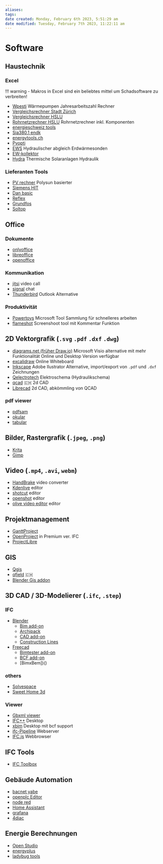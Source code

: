 ```yaml
---
aliases: 
tags: 
date created: Monday, February 6th 2023, 5:51:29 am
date modified: Tuesday, February 7th 2023, 11:22:11 am
---
```


# Software

## Haustechnik

### Excel

!!! warning
	- Makros in Excel sind ein beliebtes mittel um Schadsoftware zu verbreiten!

- [Wpesti](https://www.endk.ch/de/fachleute-1/hilfsmittel) Wärmepumpen Jahresarbeitszahl Rechner
- [Vergleichsrechner Stadt Zürich](https://www.stadt-zuerich.ch/hbd/de/index/hochbau/beratung/energie-gebaeudetechnik/planungshilfen-werkzeuge.html)
- [Vergleichsrechner HSLU](https://www.hslu.ch/de-ch/technik-architektur/ueber-uns/organisation/kompetenzzentren-und-forschungsgruppen/bau/gebaeudetechnik-und-energie/software-tools/)
- [Rohrnetzrechner HSLU](https://www.hslu.ch/de-ch/technik-architektur/ueber-uns/organisation/kompetenzzentren-und-forschungsgruppen/bau/gebaeudetechnik-und-energie/software-tools/) Rohrnetzrechner inkl. Komponenten
- [energieschweiz tools]()
- [Sia380.1 endk]()
- [energytools.ch]()
- [Pvopti](nordwesstscheiz)
- [EWS](https://hetag.ch) Hydraulischer abgleich Erdwärmesonden
- [EW-kollektor](https://hetag.ch)
- [Hydra](nordweschweiz) Thermische Solaranlagen Hydraulik

### Lieferanten Tools

- [PV rechner]() Polysun basierter
- [Siemens HIT]()
- [Dan basic]()
- [Reflex]()
- [Grundfos]()
- [Soltop]()

## Office

### Dokumente

- [onlyoffice](https://www.onlyoffice.com/)
- [libreoffice](https://de.libreoffice.org/)
- [openoffice](https://www.openoffice.org/)

### Kommunikation

- [jitsi](https://meet.jit.si/) video call
- [signal]() chat
- [Thunderbird]() Outlook Alternative


### Produktivität

- [Powertoys]() Microsoft Tool Sammlung für schnelleres arbeiten
- [flameshot]() Screenshoot tool mit Kommentar Funktion

## 2D Vektorgrafik (`.svg` `.pdf` `.dxf` `.dwg`)

- [diagrams.net (früher Draw.io)](https://app.diagrams.net) Microsoft Visio alternative mit mehr Funktionalität Online und Desktop Version verfügbar
- [excalidraw](https://excalidraw.com/) Online Whiteboard
- [Inkscape](https://inkscape.org/de/) Adobe Ilustrator Alternative, import/export von `.pdf` und `.dxf` Zeichnungen
- [Qelectrotech](https://qelectrotech.org/) Elektroschema (Hydraulikschema)
- [qcad](https://www.qcad.org) 🇨🇭 2d CAD
- [Librecad](https://librecad.org/) 2d CAD, abkömmling von QCAD

### pdf viewer

- [pdfsam]()
- [okular]()
- [tabular]()


## Bilder, Rastergrafik (`.jpeg`, `.png`)

- [Krita](https://krita.org/en/)
- [Gimp](https://www.gimp.org/)

## Video (`.mp4`, `.avi`, `webm`)

- [HandBrake](https://handbrake.fr/) video converter
- [Kdenlive](https://kdenlive.org/de/) editor
- [shotcut](https://www.shotcut.org/features/) editor
- [openshot](https://www.openshot.org/) editor
- [olive video editor](https://www.olivevideoeditor.org/) editor

## Projektmanagement

- [GanttProject](https://learn.osarch.org/subcategories/103)
- [OpenProject](https://learn.osarch.org/subcategories/126) in Premium ver. IFC
- [ProjectLibre](https://learn.osarch.org/subcategories/127)

## GIS

- [Qgis](https://www.qgis.org/de/site/)
- [qfield](https://qfield.org/) 🇨🇭
- [Blender Gis addon](https://github.com/domlysz/BlenderGIS)

## 3D CAD / 3D-Modelierer (`.ifc`, `.step`)

### IFC

- [Blender](https://blender.org)
	- [Bim add-on](https://blenderbim.org)
	- [Archipack]()
	- [CAD add-on](xx)
	- [Construction Lines](https://www.dndrawings.com/add-ons)
- [Freecad](https://freecad.org)
	- [Bimtester add-on]()
	- [BCF add-on]()
	- [BimxBem])()

### others

- [Solvespace](https://solvespace.com/index.pl) 
- [Sweet Home 3d](https://sweethome3d.com) 

### Viewer

- [Gbxml viewer](https://gbxml.org)
- [IFC++](https://ifcquery.com/) Desktop
- [xbim](https://docs.xbim.net/downloads/xbimxplorer.html) Desktop mit bcf support
- [ifc-Pipeline](https://view.ifcopenshell.org/) Webserver
- [IFC.js](https://ifcjs.github.io/web-ifc-viewer/example/index) Webbrowser

## IFC Tools

- [IFC Toolbox](https://bimmars.com/ifctoolbox_openbim/)

## Gebäude Automation

- [bacnet yabe](https://sourceforge.net/projects/yetanotherbacnetexplorer/)
- [openplc Editor](https://openplcproject.com/download/)
- [node red](https://nodered.org/)
- [Home Assistant](https://www.home-assistant.io/)
- [grafana](https://grafana.com/)
- [4diac](https://www.eclipse.org/4diac/)

## Energie Berechnungen

- [Open Studio]()
- [energyplus]()
- [ladybug tools]()
